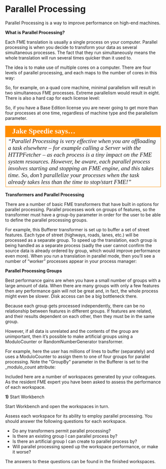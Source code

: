 # Parallel Processing

Parallel Processing is a way to improve performance on high-end machines.

**What is Parallel Processing?**

Each FME translation is usually a single process on your computer. Parallel processing is when you decide to transform your data as several simultaneous processes. The fact that they run simultaneously means the whole translation will run several times quicker than it used to.

The idea is to make use of multiple cores on a computer. There are four levels of parallel processing, and each maps to the number of cores in this way:

So, for example, on a quad core machine, minimal parallelism will result in two simultaneous FME processes. Extreme parallelism would result in eight.
There is also a hard cap for each license level:

So, if you have a Base Edition license you are never going to get more than four processes at one time, regardless of machine type and the parallelism parameter.

<table style="border-spacing: 0px">
<tr>
<td style="vertical-align:middle;background-color:darkorange;border: 2px solid darkorange">
<i class="fa fa-quote-left fa-lg fa-pull-left fa-fw" style="color:white;padding-right: 12px;vertical-align:text-top"></i>
<span style="color:white;font-size:x-large;font-weight: bold;font-family:serif">Jake Speedie says…</span>
</td>
</tr>

<tr>
<td style="border: 1px solid darkorange">
<span style="font-family:serif; font-style:italic; font-size:larger">
“Parallel Processing is very effective when you are offloading a task
elsewhere – for example calling a Server with the HTTPFetcher – as each
process is a tiny impact on the FME system resources.
However, be aware, each parallel process involves starting and stopping an FME engine,
and this takes time. So, don’t parallelize your processes when the task already takes
less than the time to stop/start FME!”
</span>
</td>
</tr>
</table>

**Transformers and Parallel Processing**

There are a number of basic FME transformers that have built in options for parallel processing. Parallel processes work on groups of features, so the transformer must have a group-by parameter in order for the user to be able to define the parallel processing groups.

For example, this Bufferer transformer is set up to buffer a set of street features.
Each type of street (highways, roads, lanes, etc.) will be processed as a separate group.
To speed up the translation, each group is being handled as a separate process (sadly the user cannot confirm the source data is already ordered by group, which would improve performance even more).
When you run a translation in parallel mode, then you’ll see a number of “worker” processes appear in your process manager:

**Parallel Processing Groups**

Best performance gains are when you have a small number of groups with a large amount of data. When there are many groups with only a few features then any performance gain will not be great and, in fact, the whole process might even be slower. Disk access can be a big bottleneck there.

Because each group gets processed independently, there can be no relationship between features in different groups. If features are related, and their results dependent on each other, then they must be in the same group.

However, if all data is unrelated and the contents of the group are unimportant, then it’s possible to make artificial groups using a ModuloCounter or RandomNumberGenerator transformer.

For example, here the user has millions of lines to buffer (separately) and uses a ModuloCounter to assign them to one of four groups for parallel processing. Note the "GroupBy" parameter in the Bufferer is set to the _modulo_count attribute:

Included here are a number of workspaces generated by your colleagues. As the resident FME expert you have been asked to assess the performance of each workspace.

**1)** Start Workbench 

Start Workbench and open the workspaces in turn.

Assess each workspace for its ability to employ parallel processing. You should answer the following questions for each workspace.

- Do any transformers permit parallel processing?
- Is there an existing group I can parallel process by?
- Is there an artificial group I can create to parallel process by?
- Will parallel processing speed up the workspace performance, or make it worse?

The answers to these questions can be found in the finished workspaces.
